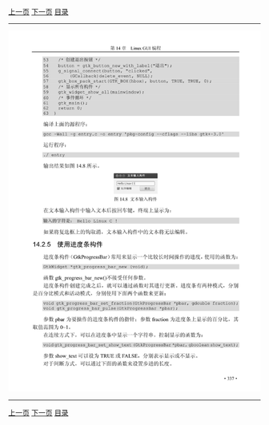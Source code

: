 [上一页](348.md) [下一页](350.md) [目录](../README.md)

***

![349](../images/349.png)

***

[上一页](348.md) [下一页](350.md) [目录](../README.md)
